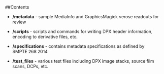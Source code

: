 ##Contents 

- __/metadata__ - sample MediaInfo and GraphicsMagick verose readouts for review

- __/scripts__ - scripts and commands for writing DPX header information, encoding to derivative files, etc.

- __/specifications__ - contains metadata specifications as defined by SMPTE 268 2014

- __/test_files__ - various test files including DPX image stacks, source film scans, DCPs, etc.

